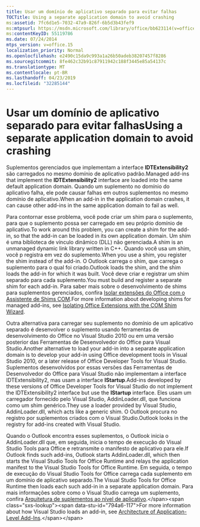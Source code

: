 ```yaml
---
title: Usar um domínio de aplicativo separado para evitar falhas
TOCTitle: Using a separate application domain to avoid crashing
ms:assetid: 7fc6d1e5-7032-47a9-826f-6b5d3b43fef9
ms:mtpsurl: https://msdn.microsoft.com/library/office/bb623114(v=office.15)
ms:contentKeyID: 55119786
ms.date: 07/24/2014
mtps_version: v=office.15
localization_priority: Normal
ms.openlocfilehash: e2490c15da9c993a1a26b50adeb38207457f8286
ms.sourcegitcommit: 8fe462c32b91c87911942c188f3445e85a54137c
ms.translationtype: MT
ms.contentlocale: pt-BR
ms.lasthandoff: 04/23/2019
ms.locfileid: "32285144"
---
```

# <a name="using-a-separate-application-domain-to-avoid-crashing"></a><span data-ttu-id="794a6-102">Usar um domínio de aplicativo separado para evitar falhas</span><span class="sxs-lookup"><span data-stu-id="794a6-102">Using a separate application domain to avoid crashing</span></span>

<span data-ttu-id="794a6-103">Suplementos gerenciados que implementam a interface **IDTExtensibility2** são carregados no mesmo domínio de aplicativo padrão.</span><span class="sxs-lookup"><span data-stu-id="794a6-103">Managed add-ins that implement the **IDTExtensibility2** interface are loaded into the same default application domain.</span></span> <span data-ttu-id="794a6-104">Quando um suplemento no domínio do aplicativo falha, ele pode causar falhas em outros suplementos no mesmo domínio de aplicativo.</span><span class="sxs-lookup"><span data-stu-id="794a6-104">When an add-in in the application domain crashes, it can cause other add-ins in the same application domain to fail as well.</span></span>

<span data-ttu-id="794a6-105">Para contornar esse problema, você pode criar um shim para o suplemento, para que o suplemento possa ser carregado em seu próprio domínio de aplicativo.</span><span class="sxs-lookup"><span data-stu-id="794a6-105">To work around this problem, you can create a shim for the add-in, so that the add-in can be loaded in its own application domain.</span></span> <span data-ttu-id="794a6-106">Um shim é uma biblioteca de vínculo dinâmico (DLL) não gerenciada.</span><span class="sxs-lookup"><span data-stu-id="794a6-106">A shim is an unmanaged dynamic link library written in C++.</span></span> <span data-ttu-id="794a6-107">Quando você usa um shim, você p registra em vez do suplemento.</span><span class="sxs-lookup"><span data-stu-id="794a6-107">When you use a shim, you register the shim instead of the add-in.</span></span> <span data-ttu-id="794a6-108">O Outlook carrega o shim, que carrega o suplemento para o qual foi criado.</span><span class="sxs-lookup"><span data-stu-id="794a6-108">Outlook loads the shim, and the shim loads the add-in for which it was built.</span></span> <span data-ttu-id="794a6-109">Você deve criar e registrar um shim separado para cada suplemento.</span><span class="sxs-lookup"><span data-stu-id="794a6-109">You must build and register a separate shim for each add-in.</span></span> <span data-ttu-id="794a6-110">Para saber mais sobre o desenvolvimento de shims para suplementos gerenciados, confira [Isolar extensões do Office com o Assistente de Shims COM](https://go.microsoft.com/fwlink/?linkid=89109).</span><span class="sxs-lookup"><span data-stu-id="794a6-110">For more information about developing shims for managed add-ins, see [Isolating Office Extensions with the COM Shim Wizard](https://go.microsoft.com/fwlink/?linkid=89109).</span></span>

<span data-ttu-id="794a6-111">Outra alternativa para carregar seu suplemento no domínio de um aplicativo separado é desenvolver o suplemento usando ferramentas de desenvolvimento do Office no Visual Studio 2010 ou em uma versão posterior das Ferramentas de Desenvolvedor do Office para Visual Studio.</span><span class="sxs-lookup"><span data-stu-id="794a6-111">Another alternative to load your add-in into a separate application domain is to develop your add-in using Office development tools in Visual Studio 2010, or a later release of Office Developer Tools for Visual Studio.</span></span> <span data-ttu-id="794a6-112">Suplementos desenvolvidos por essas versões das Ferramentas de Desenvolvedor do Office para Visual Studio não implementam a interface IDTExtensibility2, mas usam a interface **IStartup**.</span><span class="sxs-lookup"><span data-stu-id="794a6-112">Add-ins developed by these versions of Office Developer Tools for Visual Studio do not implement the IDTExtensibility2 interface but use the **IStartup** interface.</span></span> <span data-ttu-id="794a6-113">Eles usam um carregador fornecido pelo Visual Studio, AddinLoader.dll, que funciona como um shim genérico.</span><span class="sxs-lookup"><span data-stu-id="794a6-113">They use a loader provided by Visual Studio, AddinLoader.dll, which acts like a generic shim.</span></span> <span data-ttu-id="794a6-114">O Outlook procura no registro por suplementos criados com o Visual Studio.</span><span class="sxs-lookup"><span data-stu-id="794a6-114">Outlook looks in the registry for add-ins created with Visual Studio.</span></span> 

<span data-ttu-id="794a6-115">Quando o Outlook encontra esses suplementos, o Outlook inicia o AddinLoader.dll que, em seguida, inicia o tempo de execução do Visual Studio Tools para Office e retransmite o manifesto de aplicativo para ele.</span><span class="sxs-lookup"><span data-stu-id="794a6-115">If Outlook finds such add-ins, Outlook starts AddinLoader.dll, which then starts the Visual Studio Tools for Office Runtime and relays the application manifest to the Visual Studio Tools for Office Runtime.</span></span> <span data-ttu-id="794a6-116">Em seguida, o tempo de execução do Visual Studio Tools for Office carrega cada suplemento em um domínio de aplicativo separado.</span><span class="sxs-lookup"><span data-stu-id="794a6-116">The Visual Studio Tools for Office Runtime then loads each such add-in in a separate application domain.</span></span> <span data-ttu-id="794a6-117">Para mais informações sobre como o Visual Studio carrega um suplemento, confira [Arquitetura de suplementos ao nível de aplicativo](https://msdn.microsoft.com/library/bb386298\(v=office.15\)).</span><span class="sxs-lookup"><span data-stu-id="794a6-117">For more information about how Visual Studio loads an add-in, see [Architecture of Application-Level Add-Ins](https://msdn.microsoft.com/library/bb386298\(v=office.15\)).</span></span>

